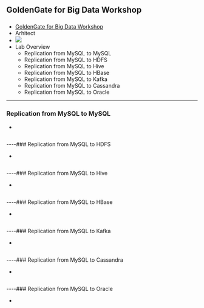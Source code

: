 
## GoldenGate for Big Data Workshop
### 
* [GoldenGate for Big Data Workshop](https://apexapps.oracle.com/pls/apex/dbpm/r/livelabs/workshop-attendee-2?p210_workshop_id=692&p210_type=3&session=100853554759047)
* Arhitect
 * ![](https://oracle.github.io/learning-library/data-management-library/goldengate/bigdata/introduction/images/image110_1.png)
* Lab Overview
  * Replication from MySQL to MySQL 
  * Replication from MySQL to HDFS
  * Replication from MySQL to Hive 
  * Replication from MySQL to HBase
  * Replication from MySQL to Kafka 
  * Replication from MySQL to Cassandra 
  * Replication from MySQL to Oracle 
----

### Replication from MySQL to MySQL 

*
```
```

----### Replication from MySQL to HDFS

*
```
```

----### Replication from MySQL to Hive 

*
```
```

----### Replication from MySQL to HBase

*
```
```

----### Replication from MySQL to Kafka 

*
```
```

----### Replication from MySQL to Cassandra 

*
```
```

----### Replication from MySQL to Oracle 

*
```
```
